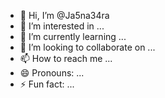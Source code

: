 - 👋 Hi, I’m @Ja5na34ra
- 👀 I’m interested in ...
- 🌱 I’m currently learning ...
- 💞️ I’m looking to collaborate on ...
- 📫 How to reach me ...
- 😄 Pronouns: ...
- ⚡ Fun fact: ...

<!---
Ja5na34ra/Ja5na34ra is a ✨ special ✨ repository because its `README.md` (this file) appears on your GitHub profile.
You can click the Preview link to take a look at your changes.
--->
